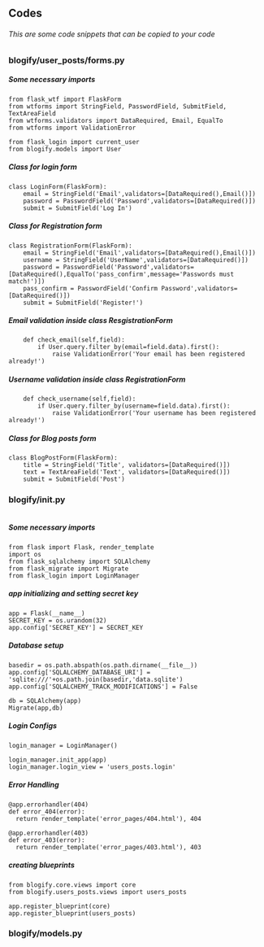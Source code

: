 ## Codes
###### This are some code snippets that can be copied to your code
### blogify/user_posts/forms.py
##### Some necessary imports 
```
from flask_wtf import FlaskForm
from wtforms import StringField, PasswordField, SubmitField, TextAreaField
from wtforms.validators import DataRequired, Email, EqualTo
from wtforms import ValidationError
```
```
from flask_login import current_user
from blogify.models import User
```
##### Class for login form
```
class LoginForm(FlaskForm):
    email = StringField('Email',validators=[DataRequired(),Email()])
    password = PasswordField('Password',validators=[DataRequired()])
    submit = SubmitField('Log In')

```
##### Class for Registration form 
```
class RegistrationForm(FlaskForm):
    email = StringField('Email',validators=[DataRequired(),Email()])
    username = StringField('UserName',validators=[DataRequired()])
    password = PasswordField('Password',validators=[DataRequired(),EqualTo('pass_confirm',message='Passwords must match!')])
    pass_confirm = PasswordField('Confirm Password',validators=[DataRequired()])
    submit = SubmitField('Register!')
```
##### Email validation inside class ResgistrationForm
```
    def check_email(self,field):
        if User.query.filter_by(email=field.data).first():
            raise ValidationError('Your email has been registered already!')
```
##### Username validation inside class RegistrationForm
```
    def check_username(self,field):
        if User.query.filter_by(username=field.data).first():
            raise ValidationError('Your username has been registered already!')
```
##### Class for Blog posts form
```
class BlogPostForm(FlaskForm):
    title = StringField('Title', validators=[DataRequired()])
    text = TextAreaField('Text', validators=[DataRequired()])
    submit = SubmitField('Post')
```
### blogify/__init__.py
````
````
##### Some necessary imports
```
from flask import Flask, render_template
import os
from flask_sqlalchemy import SQLAlchemy
from flask_migrate import Migrate
from flask_login import LoginManager

```
##### app initializing and setting secret key
```
app = Flask(__name__)
SECRET_KEY = os.urandom(32)
app.config['SECRET_KEY'] = SECRET_KEY
```
##### Database setup
```
basedir = os.path.abspath(os.path.dirname(__file__))
app.config['SQLALCHEMY_DATABASE_URI'] = 'sqlite:///'+os.path.join(basedir,'data.sqlite')
app.config['SQLALCHEMY_TRACK_MODIFICATIONS'] = False
```
```
db = SQLAlchemy(app)
Migrate(app,db)
```
##### Login Configs
```
login_manager = LoginManager()

login_manager.init_app(app)
login_manager.login_view = 'users_posts.login'
```
##### Error Handling 
```
@app.errorhandler(404)
def error_404(error):
  return render_template('error_pages/404.html'), 404

@app.errorhandler(403)
def error_403(error):
  return render_template('error_pages/403.html'), 403
```
##### creating blueprints
```
from blogify.core.views import core
from blogify.users_posts.views import users_posts

app.register_blueprint(core)
app.register_blueprint(users_posts)
```
### blogify/models.py
 
